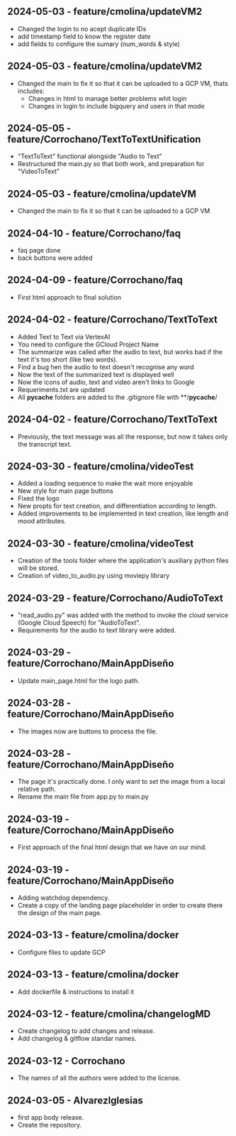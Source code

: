 ## 2024-05-03 - feature/cmolina/updateVM2

- Changed the login to no acept duplicate IDs
- add timestamp field to know the register date
- add fields to configure the sumary (num_words & style)

## 2024-05-03 - feature/cmolina/updateVM2

- Changed the main to fix it so that it can be uploaded to a GCP VM, thats includes:
    - Changes in html to manage better problems whit login
    - Changes in login to include bigquery and users in that mode


## 2024-05-05 - feature/Corrochano/TextToTextUnification

- "TextToText" functional alongside "Audio to Text"
- Restructured the main.py so that both work, and preparation for "VideoToText"

## 2024-05-03 - feature/cmolina/updateVM

- Changed the main to fix it so that it can be uploaded to a GCP VM

## 2024-04-10 - feature/Corrochano/faq

- faq page done
- back buttons were added

## 2024-04-09 - feature/Corrochano/faq

- First html approach to final solution

## 2024-04-02 - feature/Corrochano/TextToText

- Added Text to Text via VertexAI
- You need to configure the GCloud Project Name
- The summarize was called after the audio to text, but works bad if the text it's too short (like two words).
- Find a bug hen the audio to text doesn't recognise any word
- Now the text of the summarized text is displayed well
- Now the icons of audio, text and video aren't links to Google
- Requeriments.txt are updated
- All __pycache__ folders are added to the .gitignore file with **/__pycache__/

## 2024-04-02 - feature/Corrochano/TextToText

- Previously, the text message was all the response, but now it takes only the transcript text.

## 2024-03-30 - feature/cmolina/videoTest

- Added a loading sequence to make the wait more enjoyable
- New style for main page buttons
- Fixed the logo
- New propts for text creation, and differentiation according to length.
- Added improvements to be implemented in text creation, like length and mood attributes.

## 2024-03-30 - feature/cmolina/videoTest

- Creation of the tools folder where the application's auxiliary python files will be stored.
- Creation of video_to_audio.py using moviepy library

## 2024-03-29 - feature/Corrochano/AudioToText

- "read_audio.py" was added with the method to invoke the cloud service (Google Cloud Speech) for "AudioToText".
- Requirements for the audio to text library were added.

## 2024-03-29 - feature/Corrochano/MainAppDiseño

- Update main_page.html for the logo path.

## 2024-03-28 - feature/Corrochano/MainAppDiseño

- The images now are buttons to process the file.

## 2024-03-28 - feature/Corrochano/MainAppDiseño

- The page it's practically done. I only want to set the image from a local relative path.
- Rename the main file from app.py to main.py

## 2024-03-19 - feature/Corrochano/MainAppDiseño

- First approach of the final html design that we have on our mind.

## 2024-03-19 - feature/Corrochano/MainAppDiseño

- Adding watchdog dependency.
- Create a copy of the landing page placeholder in order to create there the design of the main page.

## 2024-03-13 - feature/cmolina/docker

- Configure files to update GCP

## 2024-03-13 - feature/cmolina/docker

- Add dockerfile & instructions to install it

## 2024-03-12 - feature/cmolina/changelogMD

- Create changelog to add changes and release.
- Add changelog & gitflow standar names.

## 2024-03-12 - Corrochano

- The names of all the authors were added to the license.

## 2024-03-05 - AlvarezIglesias

- first app body release.
- Create the repository.
